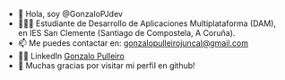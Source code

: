 - 👋 Hola, soy @GonzaloPJdev
- 👀🧑‍💻 Estudiante de Desarrollo de Aplicaciones Multiplataforma (DAM), en IES San Clemente (Santiago de Compostela, A Coruña).
- 📫 Me puedes contactar en: gonzalopulleirojuncal@gmail.com
- 👨‍🎓 LinkedIn [Gonzalo Pulleiro](https://www.linkedin.com/in/gonzalo-pulleiro/) 
- 💫 Muchas gracias por visitar mi perfil en github!


<!---
GonzaloPJdev/GonzaloPJdev is a ✨ special ✨ repository because its `README.md` (this file) appears on your GitHub profile.
You can click the Preview link to take a look at your changes.
--->
